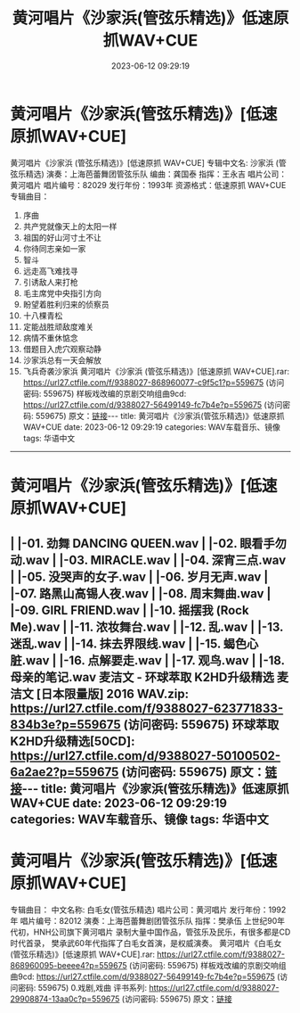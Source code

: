 ﻿---
title: 黄河唱片《沙家浜(管弦乐精选)》低速原抓WAV+CUE
date: 2023-06-12 09:29:19
categories: WAV车载音乐、镜像
tags: 华语中文
---
# 黄河唱片《沙家浜(管弦乐精选)》[低速原抓WAV+CUE]

黄河唱片《沙家浜 (管弦乐精选)》[低速原抓 WAV+CUE]
专辑中文名: 沙家浜 (管弦乐精选)
演奏：上海芭蕾舞团管弦乐队
编曲：龚国泰
指挥：王永吉
唱片公司：黄河唱片
唱片编号：82029
发行年份：1993年
资源格式：低速原抓 WAV+CUE
专辑曲目：
01. 序曲
02. 共产党就像天上的太阳一样
03. 祖国的好山河寸土不让
04. 你待同志亲如一家
05. 智斗
06. 远走高飞难找寻
07. 引诱敌人来打枪
08. 毛主席党中央指引方向
09. 盼望着胜利归来的侦察员
10. 十八棵青松
11. 定能战胜顽敌度难关
12. 病情不重休惦念
13. 借题目入虎穴观察动静
14. 沙家浜总有一天会解放
15. 飞兵奇袭沙家浜
黄河唱片《沙家浜 (管弦乐精选)》[低速原抓 WAV+CUE].rar: https://url27.ctfile.com/f/9388027-868960077-c9f5c1?p=559675
(访问密码: 559675)
样板戏改编的京剧交响组曲9cd: https://url27.ctfile.com/d/9388027-56499149-fc7b4e?p=559675
(访问密码: 559675)
原文：[链接](https://blog.sina.com.cn/s/blog_1647c7e76010312av.html)---
title: 黄河唱片《沙家浜(管弦乐精选)》低速原抓WAV+CUE
date: 2023-06-12 09:29:19
categories: WAV车载音乐、镜像
tags: 华语中文
---
# 黄河唱片《沙家浜(管弦乐精选)》[低速原抓WAV+CUE]

| |-01. 劲舞 DANCING QUEEN.wav
| |-02. 眼看手勿动.wav
| |-03. MIRACLE.wav
| |-04. 深宵三点.wav
| |-05. 没哭声的女子.wav
| |-06. 岁月无声.wav
| |-07. 路黑山高锡人夜.wav
| |-08. 周末舞曲.wav
| |-09. GIRL FRIEND.wav
| |-10. 摇摆我 (Rock Me).wav
| |-11. 浓妆舞台.wav
| |-12. 乱.wav
| |-13. 迷乱.wav
| |-14. 抹去界限线.wav
| |-15. 蝎色心脏.wav
| |-16. 点解要走.wav
| |-17. 观鸟.wav
| |-18. 母亲的笔记.wav
麦洁文 - 环球萃取 K2HD升级精选 麦洁文 [日本限量版] 2016 WAV.zip: https://url27.ctfile.com/f/9388027-623771833-834b3e?p=559675
(访问密码: 559675)
环球萃取K2HD升级精选[50CD]: https://url27.ctfile.com/d/9388027-50100502-6a2ae2?p=559675
(访问密码: 559675)
原文：[链接](https://blog.sina.com.cn/s/blog_1647c7e76010312av.html)---
title: 黄河唱片《沙家浜(管弦乐精选)》低速原抓WAV+CUE
date: 2023-06-12 09:29:19
categories: WAV车载音乐、镜像
tags: 华语中文
---
# 黄河唱片《沙家浜(管弦乐精选)》[低速原抓WAV+CUE]

专辑曲目：
中文名称: 白毛女(管弦乐精选)
唱片公司：黄河唱片
发行年份：1992年
唱片编号：82012
演奏：上海芭蕾舞剧团管弦乐队
指挥：樊承伍
上世纪90年代初，HNH公司旗下黄河唱片 录制大量中国作品，管弦乐及民乐，有很多都是CD时代首录，
樊承武60年代指挥了白毛女首演，是权威演奏。
黄河唱片《白毛女 (管弦乐精选)》[低速原抓 WAV+CUE].rar: https://url27.ctfile.com/f/9388027-868960095-beeee4?p=559675
(访问密码: 559675)
样板戏改编的京剧交响组曲9cd: https://url27.ctfile.com/d/9388027-56499149-fc7b4e?p=559675
(访问密码: 559675)
0.戏剧,戏曲 评书系列: https://url27.ctfile.com/d/9388027-29908874-13aa0c?p=559675
(访问密码: 559675)
原文：[链接](https://blog.sina.com.cn/s/blog_1647c7e76010312av.html)